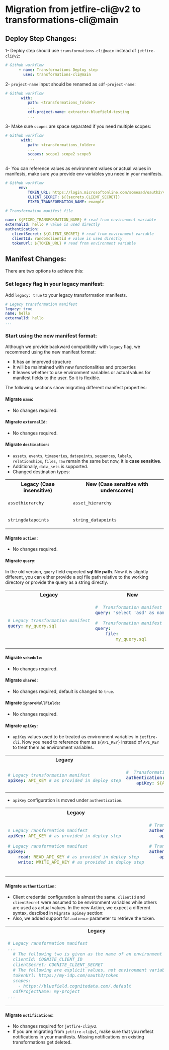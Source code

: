 # Migration from jetfire-cli@v2 to transformations-cli@main

## Deploy Step Changes:
1- Deploy step should use `transformations-cli@main` instead of `jetfire-cli@v2`:
```yaml
# Github workflow
      - name: Transformations Deploy step
        uses: transformations-cli@main
```

2- `project-name` input should be renamed as `cdf-project-name`:

```yaml
# Github workflow
       with:
          path: <transformations_folder>
          ...
          cdf-project-name: extractor-bluefield-testing
          ...
```

3- Make sure `scopes` are space separated if you need multiple scopes:

```yaml
# Github workflow
       with:
          path: <transformations_folder>
          ...
          scopes: scope1 scope2 scope3
          ...
```

4- You can reference values as environment values or actual values in manifests, make sure you provide env variables you need in your manifests.
```yaml
# Github workflow
      env:
          TOKEN_URL: https://login.microsoftonline.com/someaad/oauth2/v2.0/token
          CLIENT_SECRET: ${{secrets.CLIENT_SECRET}}
          FIXED_TRANSFORMATION_NAME: example
```

```yaml
# Transformation manifest file

name: ${FIXED_TRANSFORMATION_NAME} # read from environment variable
externalId: hello # value is used directly
authentication:
   clientSecret: ${CLIENT_SECRET} # read from environment variable
   clientId: randomclientid # value is used directly 
   tokenUrl: ${TOKEN_URL} # read from environment variable
```

## Manifest Changes:
There are two options to achieve this:

### Set legacy flag in your legacy manifest:
Add `legacy: true` to your legacy transformation manifests.

```yaml
# Legacy transformation manifest
legacy: true
name: hello
externalId: hello
...
```

### Start using the new manifest format:
Although we provide backward compatibility with `legacy` flag, we recommend using the new manifest format:
- It has an improved structure
- It will be maintained with new functionalities and properties
- It leaves whether to use environment variables or actual values for manifest fields to the user. So it is flexible.

The following sections show migrating different manifest properties:

#### Migrate `name`:
- No changes required.

#### Migrate `externalId`:
- No changes required.

#### Migrate `destination`:
-  `assets`, `events`, `timeseries`, `datapoints`, `sequences`, `labels`, `relationships`, `files`, `raw` remain the same but now, it is **case sensitive**.
- Additionally, `data_sets` is supported.
- Changed destination types:
<table>
<tr>
<th> Legacy (Case insensitive) </th>
<th> New (Case sensitive with underscores) </th>
</tr>
<tr>
<td>

`assethierarchy`

</td>
<td>

`asset_hierarchy`

</td>
</tr>
<tr>
<td>

`stringdatapoints`

</td>
<td>

`string_datapoints`

</td>
</tr>
</table>

#### Migrate `action`:
- No changes required.

#### Migrate `query`:
In the old version, `query` field expected **sql file path**. Now it is slightly different, you can either provide a sql file path relative to the working directory or provide the query as a string directly.


<table>
<tr>
<th> Legacy </th>
<th> New </th>
</tr>
<tr>
<td>

```yaml
# Legacy transformation manifest
query: my_query.sql
```

</td>
<td>

```yaml
#  Transformation manifest
query: "select 'asd' as name"
```

```yaml
#  Transformation manifest
query:
    file:
        my_query.sql
```

</td>
</tr>
</table>

#### Migrate `schedule`:
- No changes required.

#### Migrate `shared`:
- No changes required, default is changed to `true`.

#### Migrate `ignoreNullFields`:
- No changes required.

#### Migrate `apiKey`:
- `apiKey` values used to be treated as environment variables in `jetfire-cli`. Now you need to reference them as `${API_KEY}` instead of `API_KEY` to treat them as environment variables.

<table>
<tr>
<th> Legacy </th>
<th> New </th>
</tr>
<tr>
<td>

```yaml
# Legacy transformation manifest
apiKey: API_KEY # as provided in deploy step
```

</td>
<td>

```yaml
#  Transformation manifest
authentication:
    apiKey: ${API_KEY} # as provided in deploy step
```

</td>
</tr>
</table>


- `apiKey` configuration is moved under `authentication`.

<table>
<tr>
<th> Legacy </th>
<th> New </th>
</tr>
<tr>
<td>

```yaml
# Legacy ransformation manifest
apiKey: API_KEY # as provided in deploy step
```

```yaml
# Legacy ransformation manifest
apiKey: 
    read: READ_API_KEY # as provided in deploy step
    write: WRITE_API_KEY # as provided in deploy step
```

</td>
<td>

```yaml
# Transformation manifest
authentication:
    apiKey: ${API_KEY} # as provided in deploy step
```

```yaml
# Transformation manifest
authentication:
    apiKey: 
        read: ${READ_API_KEY} # as provided in deploy step
        write: ${WRITE_API_KEY} # as provided in deploy step
```

</td>
</tr>
</table>

#### Migrate `authentication`:
- Client credential configuration is almost the same. `clientId` and `clientSecret` were assumed to be environment variables while others are used as actual values. In the new Action, we expect a different syntax, descibed in `Migrate apiKey` section:
- Also, we added support for `audience` parameter to retrieve the token.
<table>
<tr>
<th> Legacy </th>
<th> New </th>
</tr>
<tr>
<td>

```yaml
# Legacy ransformation manifest
...
  # The following two is given as the name of an environment variable
  clientId: COGNITE_CLIENT_ID
  clientSecret: COGNITE_CLIENT_SECRET
  # The following are explicit values, not environment variables
  tokenUrl: https://my-idp.com/oauth2/token
  scopes:
    - https://bluefield.cognitedata.com/.default
  cdfProjectName: my-project
...
```
</td>
<td>

```yaml
# Transformation manifest
...
  clientId: ${CLIENT_ID}
  clientSecret: ${CLIENT_SECRET}
  tokenUrl: https://my-idp.com/oauth2/token
  scopes: 
    - https://bluefield.cognitedata.com/.default
  cdfProjectName: my-project
  # audience: ""
...
```

</td>
</tr>
</table>

#### Migrate `notifications`:
- No changes required for `jetfire-cli@v2`.
- If you are migrating from `jetfire-cli@v1`, make sure that you reflect notifications in your manifests. Missing notifications on existing transformations get deleted.



